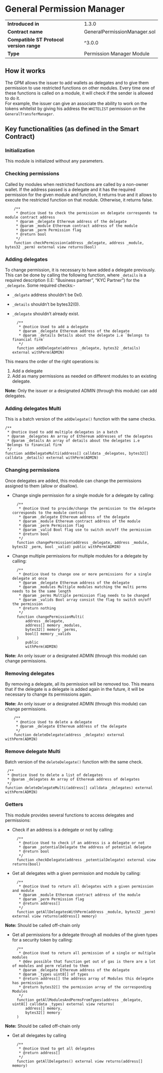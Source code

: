 # General Permission Manager

|         |        |
|----------|------------|
|**Introduced in** | 1.3.0 |
|**Contract name** | GeneralPermissionManager.sol|
|**Compatible ST Protocol version range**| ^3.0.0|
|**Type**| Permission Manager Module|

## How it works

The GPM allows the issuer to add wallets as delegates and to give them permission to use restricted functions on other modules. Every time one of these functions is called on a module, it will check if the sender is allowed to do it.     
For example, the issuer can give an associate the ability to work on the tokens whitelist by giving his address the `WHITELIST` permission on the `GeneralTransferManager`.

## Key functionalities (as defined in the Smart Contract)

### Initialization

This module is initialized without any parameters.


### Checking permissions

Called by modules when restricted functions are called by a non-owner wallet. If the address passed is a delegate and it has the required permission for the given module and function, it returns true and it allows to execute the restricted function on that module. Otherwise, it returns false.

        /**
         * @notice Used to check the permission on delegate corresponds to module contract address
         * @param _delegate Ethereum address of the delegate
         * @param _module Ethereum contract address of the module
         * @param _perm Permission flag
         * @return bool
         */
        function checkPermission(address _delegate, address _module, bytes32 _perm) external view returns(bool)


### Adding delegates

To change permission, it is necessary to have added a delegate previously. This can be done by calling the following function, where `_details` is a required description (I.E: “Business partner”, “KYC Partner”) for the `_delegate`.
Some required checks:- 
* `_delgate` address shouldn’t be 0x0.
* `_details` shouldn’t be bytes32(0).
* `_delegate` shouldn’t already exist.


        /**
         * @notice Used to add a delegate
         * @param _delegate Ethereum address of the delegate
         * @param _details Details about the delegate i.e `Belongs to financial firm`
         */
        function addDelegate(address _delegate, bytes32 _details) external withPerm(ADMIN)

This means the order of the right operations is:

1. Add a delegate
2. Add as many permissions as needed on different modules to an existing delegate.

**Note:** Only the issuer or a designated ADMIN (through this module) can add delegates.

### Adding delegates Multi
This is a batch version of the `addDelegate()` function with the same checks.
    
    /**
     * @notice Used to add multiple delegates in a batch
     * @param _delegates An array of Ethereum addresses of the delegates
     * @param _details An array of details about the delegates i.e `Belongs to financial firm`
     */
    function addDelegateMulti(address[] calldata _delegates, bytes32[] calldata _details) external withPerm(ADMIN)

### Changing permissions

Once delegates are added, this module can change the permissions assigned to them (allow or disallow). 

- Change single permission for a single module for a delegate by calling: 
        
        /**
         * @notice Used to provide/change the permission to the delegate corresponds to the module contract
         * @param _delegate Ethereum address of the delegate
         * @param _module Ethereum contract address of the module
         * @param _perm Permission flag
         * @param _valid Bool flag use to switch on/off the permission
         * @return bool
         */
        function changePermission(address _delegate, address _module, bytes32 _perm, bool _valid) public withPerm(ADMIN)


- Change multiple permissions for multiple modules for a delegate by calling: 


        /**
         * @notice Used to change one or more permissions for a single delegate at once
         * @param _delegate Ethereum address of the delegate
         * @param _modules Multiple modules matching the multi perms needs to be the same length
         * @param _perms Multiple permission flag needs to be changed
         * @param _valids Bool array consist the flag to switch on/off the permission
         * @return nothing
         */
        function changePermissionMulti(
            address _delegate,
            address[] memory _modules,
            bytes32[] memory _perms,
            bool[] memory _valids
        )
            public
            withPerm(ADMIN)

**Note:** An only issuer or a designated ADMIN (through this module) can change permissions.

### Removing delegates

By removing a delegate, all its permission will be removed too. This means that if the delegate is a delegate is added again in the future, it will be necessary to change its permissions again. 

**Note:** An only issuer or a designated ADMIN (through this module) can change permissions.


        /**
         * @notice Used to delete a delegate
         * @param _delegate Ethereum address of the delegate
         */
        function deleteDelegate(address _delegate) external withPerm(ADMIN)

### Remove delegate Multi
Batch version of the `deleteDelegate()` function with the same check.

     /**
     * @notice Used to delete a list of delegates
     * @param _delegates An array of Ethereum address of delegates
     */
    function deleteDelegateMulti(address[] calldata _delegates) external withPerm(ADMIN)

### Getters

This module provides several functions to access delegates and permissions:

- Check if an address is a delegate or not by calling: 


        /**
         * @notice Used to check if an address is a delegate or not
         * @param _potentialDelegate the address of potential delegate
         * @return bool
         */
        function checkDelegate(address _potentialDelegate) external view returns(bool)


- Get all delegates with a given permission and module by calling: 


        /**
         * @notice Used to return all delegates with a given permission and module
         * @param _module Ethereum contract address of the module
         * @param _perm Permission flag
         * @return address[]
         */
        function getAllDelegatesWithPerm(address _module, bytes32 _perm) external view returns(address[] memory)

**Note:** Should be called off-chain only


- Get all permissions for a delegate through all modules of the given types for a security token by calling:
        
        /**
         * @notice Used to return all permission of a single or multiple modules
         * @dev possible that function get out of gas is there are a lot of modules and perm related to them
         * @param _delegate Ethereum address of the delegate
         * @param _types uint8[] of types
         * @return address[] the address array of Modules this delegate has permission
         * @return bytes32[] the permission array of the corresponding Modules
         */
        function getAllModulesAndPermsFromTypes(address _delegate, uint8[] calldata _types) external view returns(
            address[] memory,
            bytes32[] memory
        )

**Note:** Should be called off-chain only

- Get all delegates by calling


        /**
         * @notice Used to get all delegates
         * @return address[]
         */
        function getAllDelegates() external view returns(address[] memory)